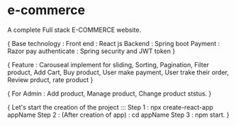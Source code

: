 # e-commerce
A complete Full stack E-COMMERCE website.

{
Base technology : 
Front end : React js
Backend : Spring boot
Payment : Razor pay
authenticate : Spring security and JWT token
}

{
    Feature : Carouseal implement for sliding,
	        Sorting,
	        Pagination,
	        Filter product,
	        Add Cart,
	        Buy product,
	        User make payment,
	        User trake their order,
	        Review prduct,
	        rate product
}

{
    For Admin : Add product,
	Manage product,
	Change product ststus.
}

{
    Let's start the creation of the project :::
    Step 1 : npx create-react-app appName
    Step 2 : (After creation of app) : cd appName
    Step 3 : npm start.
}